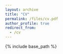 ```yaml
---
layout: archive
title: "CV"
permalink: /files/cv.pdf
author_profile: true
redirect_from:
  - /cv
---
```


{% include base_path %}
